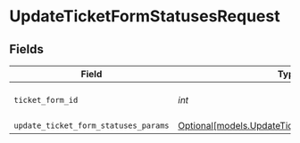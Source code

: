# UpdateTicketFormStatusesRequest


## Fields

| Field                                                                                          | Type                                                                                           | Required                                                                                       | Description                                                                                    |
| ---------------------------------------------------------------------------------------------- | ---------------------------------------------------------------------------------------------- | ---------------------------------------------------------------------------------------------- | ---------------------------------------------------------------------------------------------- |
| `ticket_form_id`                                                                               | *int*                                                                                          | :heavy_check_mark:                                                                             | The ID of the ticket form                                                                      |
| `update_ticket_form_statuses_params`                                                           | [Optional[models.UpdateTicketFormStatusesParams]](../models/updateticketformstatusesparams.md) | :heavy_minus_sign:                                                                             | N/A                                                                                            |